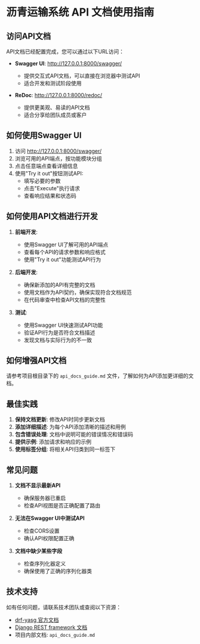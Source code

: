 # 沥青运输系统 API 文档使用指南

## 访问API文档

API文档已经配置完成，您可以通过以下URL访问：

- **Swagger UI**: http://127.0.0.1:8000/swagger/
  - 提供交互式API文档，可以直接在浏览器中测试API
  - 适合开发和测试阶段使用

- **ReDoc**: http://127.0.0.1:8000/redoc/
  - 提供更美观、易读的API文档
  - 适合分享给团队成员或客户

## 如何使用Swagger UI

1. 访问 http://127.0.0.1:8000/swagger/
2. 浏览可用的API端点，按功能模块分组
3. 点击任意端点查看详细信息
4. 使用"Try it out"按钮测试API:
   - 填写必要的参数
   - 点击"Execute"执行请求
   - 查看响应结果和状态码

## 如何使用API文档进行开发

1. **前端开发**:
   - 使用Swagger UI了解可用的API端点
   - 查看每个API的请求参数和响应格式
   - 使用"Try it out"功能测试API行为

2. **后端开发**:
   - 确保新添加的API有完整的文档
   - 使用文档作为API契约，确保实现符合文档规范
   - 在代码审查中检查API文档的完整性

3. **测试**:
   - 使用Swagger UI快速测试API功能
   - 验证API行为是否符合文档描述
   - 发现文档与实际行为的不一致

## 如何增强API文档

请参考项目根目录下的 `api_docs_guide.md` 文件，了解如何为API添加更详细的文档。

## 最佳实践

1. **保持文档更新**: 修改API时同步更新文档
2. **添加详细描述**: 为每个API添加清晰的描述和用例
3. **包含错误处理**: 文档中说明可能的错误情况和错误码
4. **提供示例**: 添加请求和响应的示例
5. **使用标签分组**: 将相关API归类到同一标签下

## 常见问题

1. **文档不显示最新API**
   - 确保服务器已重启
   - 检查API视图是否正确配置了路由

2. **无法在Swagger UI中测试API**
   - 检查CORS设置
   - 确认API权限配置正确

3. **文档中缺少某些字段**
   - 检查序列化器定义
   - 确保使用了正确的序列化器类

## 技术支持

如有任何问题，请联系技术团队或查阅以下资源：

- [drf-yasg 官方文档](https://drf-yasg.readthedocs.io/)
- [Django REST framework 文档](https://www.django-rest-framework.org/)
- 项目内部文档: `api_docs_guide.md`